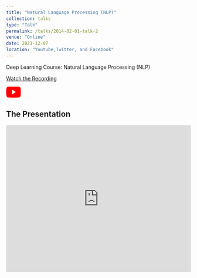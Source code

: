 ```yaml
---
title: "Natural Language Processing (NLP)"
collection: talks
type: "Talk"
permalink: /talks/2014-02-01-talk-2
venue: "Online"
date: 2021-12-07
location: "Youtube,Twitter, and Facebook"
---
```


Deep Learning Course: Natural Language Processing (NLP)


[Watch the Recording](https://youtu.be/WlmCTTQbGhg)

<a href="https://youtu.be/WlmCTTQbGhg">
  <img src="https://raw.githubusercontent.com/Ruqyai/ruqyai.github.io/main/images/youtube.png" alt="YouTube" style="width: 40px; height: 30px;">
</a>

## The Presentation

<iframe src="https://docs.google.com/presentation/d/e/2PACX-1vQ4TkvlaBTBnhOndrumnByLBC1MzwIC9VcKR20DGqFypgWj0dV7gDE_dtRU2LBRRDC_Zp3K8c3KRwQE/embed?start=false&loop=false&delayms=3000" frameborder="0" width="100%" height="400px" allowfullscreen="true" mozallowfullscreen="true" webkitallowfullscreen="true"></iframe>